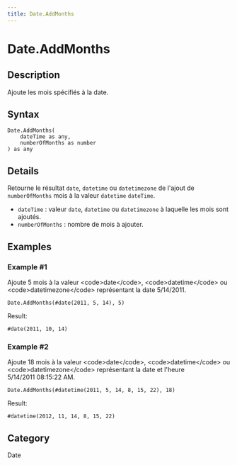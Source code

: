 ```yaml
---
title: Date.AddMonths
---
```


# Date.AddMonths


## Description

Ajoute les mois spécifiés à la date.


## Syntax

```powerquery
Date.AddMonths(
    dateTime as any,
    numberOfMonths as number
) as any
```


## Details

Retourne le résultat <code>date</code>, <code>datetime</code> ou <code>datetimezone</code> de l'ajout de <code>numberOfMonths</code> mois à la valeur <code>datetime</code> <code>dateTime</code>.      <ul>        <li><code>dateTime</code> : valeur <code>date</code>, <code>datetime</code> ou <code>datetimezone</code> à laquelle les mois sont ajoutés.</li>        <li><code>numberOfMonths</code> : nombre de mois à ajouter.</li>      </ul>


## Examples

### Example #1 
Ajoute 5 mois à la valeur &lt;code&gt;date&lt;/code&gt;, &lt;code&gt;datetime&lt;/code&gt; ou &lt;code&gt;datetimezone&lt;/code&gt; représentant la date 5/14/2011.
```powerquery
Date.AddMonths(#date(2011, 5, 14), 5)
```

Result: 
```powerquery
#date(2011, 10, 14)
```


### Example #2 
Ajoute 18 mois à la valeur &lt;code&gt;date&lt;/code&gt;, &lt;code&gt;datetime&lt;/code&gt; ou &lt;code&gt;datetimezone&lt;/code&gt; représentant la date et l&#39;heure 5/14/2011 08:15:22 AM.
```powerquery
Date.AddMonths(#datetime(2011, 5, 14, 8, 15, 22), 18)
```

Result: 
```powerquery
#datetime(2012, 11, 14, 8, 15, 22)
```




## Category
Date

